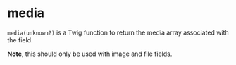 # media

`media(unknown?)` is a Twig function to return the media array associated with the field. 

<div class="note"><strong>Note</strong>, this should only be used with image and file fields.</div>